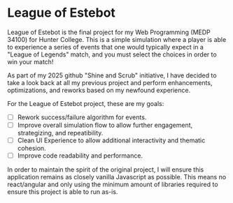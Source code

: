# League of Estebot
League of Estebot is the final project for my Web Programming 
(MEDP 34100) for Hunter College. This is a simple simulation where 
a player is able to experience a series of events that one would 
typically expect in a "League of Legends" match, and you must 
select the choices in order to win your match!

As part of my 2025 github "Shine and Scrub" initiative, I have 
decided to take a look back at all my previous project and perform
enhancements, optimizations, and reworks based on my newfound experience.

For the League of Estebot project, these are my goals:
- [ ] Rework success/failure algorithm for events.
- [ ] Improve overall simulation flow to allow further engagement, strategizing, and repeatibility.
- [ ] Clean UI Experience to allow additional interactivity and thematic cohesion.
- [ ] Improve code readability and performance.

In order to maintain the spirit of the original project, I will ensure this application remains as closely vanilla Javascript as possible. This means no react/angular and only using the minimum amount of libraries required to ensure this project is able to run as-is. 